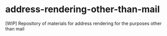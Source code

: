 # address-rendering-other-than-mail
[WIP] Repository of materials for address rendering for the purposes other than mail
